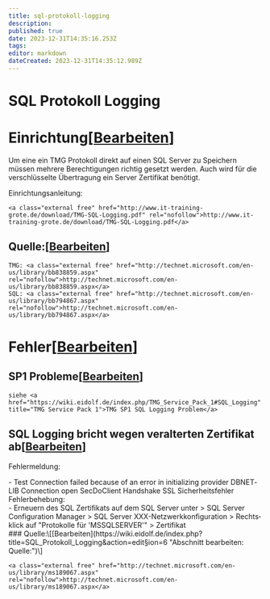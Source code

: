 ```yaml
---
title: sql-protokoll-logging
description: 
published: true
date: 2023-12-31T14:35:16.253Z
tags: 
editor: markdown
dateCreated: 2023-12-31T14:35:12.989Z
---
```


# SQL Protokoll Logging

# <span class="mw-headline" id="bkmrk-einrichtung">Einrichtung</span><span class="mw-editsection"><span class="mw-editsection-bracket">\[</span>[Bearbeiten](https://wiki.eidolf.de/index.php?title=SQL_Protokoll_Logging&action=edit&section=1 "Abschnitt bearbeiten: Einrichtung")<span class="mw-editsection-bracket">\]</span></span>

Um eine ein TMG Protokoll direkt auf einen SQL Server zu Speichern müssen mehrere Berechtigungen richtig gesetzt werden. Auch wird für die verschlüsselte Übertragung ein Server Zertifikat benötigt.

Einrichtungsanleitung:

```
<a class="external free" href="http://www.it-training-grote.de/download/TMG-SQL-Logging.pdf" rel="nofollow">http://www.it-training-grote.de/download/TMG-SQL-Logging.pdf</a>
```

## <span class="mw-headline" id="bkmrk-quelle%3A">Quelle:</span><span class="mw-editsection"><span class="mw-editsection-bracket">\[</span>[Bearbeiten](https://wiki.eidolf.de/index.php?title=SQL_Protokoll_Logging&action=edit&section=2 "Abschnitt bearbeiten: Quelle:")<span class="mw-editsection-bracket">\]</span></span>

```
TMG: <a class="external free" href="http://technet.microsoft.com/en-us/library/bb838859.aspx" rel="nofollow">http://technet.microsoft.com/en-us/library/bb838859.aspx</a>
SQL: <a class="external free" href="http://technet.microsoft.com/en-us/library/bb794867.aspx" rel="nofollow">http://technet.microsoft.com/en-us/library/bb794867.aspx</a>
```

# <span class="mw-headline" id="bkmrk-fehler">Fehler</span><span class="mw-editsection"><span class="mw-editsection-bracket">\[</span>[Bearbeiten](https://wiki.eidolf.de/index.php?title=SQL_Protokoll_Logging&action=edit&section=3 "Abschnitt bearbeiten: Fehler")<span class="mw-editsection-bracket">\]</span></span>

## <span class="mw-headline" id="bkmrk-sp1-probleme">SP1 Probleme</span><span class="mw-editsection"><span class="mw-editsection-bracket">\[</span>[Bearbeiten](https://wiki.eidolf.de/index.php?title=SQL_Protokoll_Logging&action=edit&section=4 "Abschnitt bearbeiten: SP1 Probleme")<span class="mw-editsection-bracket">\]</span></span>

```
siehe <a href="https://wiki.eidolf.de/index.php/TMG_Service_Pack_1#SQL_Logging" title="TMG Service Pack 1">TMG SP1 SQL Logging Problem</a>
```

## <span class="mw-headline" id="bkmrk-sql-logging-bricht-w-1">SQL Logging bricht wegen veralterten Zertifikat ab</span><span class="mw-editsection"><span class="mw-editsection-bracket">\[</span>[Bearbeiten](https://wiki.eidolf.de/index.php?title=SQL_Protokoll_Logging&action=edit&section=5 "Abschnitt bearbeiten: SQL Logging bricht wegen veralterten Zertifikat ab")<span class="mw-editsection-bracket">\]</span></span>

Fehlermeldung:

<div class="vector-body" id="bkmrk-test-connection-fail"><div class="mw-body-content mw-content-ltr" dir="ltr" lang="de"><div class="mw-parser-output">- Test Connection failed because of an error in initializing provider DBNETLIB Connection open SecDoClient Handshake SSL Sicherheitsfehler

</div></div></div>Fehlerbehebung:

<div class="vector-body" id="bkmrk-erneuern-des-sql-zer"><div class="mw-body-content mw-content-ltr" dir="ltr" lang="de"><div class="mw-parser-output">- Erneuern des SQL Zertifikats auf dem SQL Server unter &gt; SQL Server Configuration Manager &gt; SQL Server XXX-Netzwerkkonfiguration &gt; Rechtsklick auf "Protokolle für 'MSSQLSERVER'" &gt; Zertifikat

</div></div></div>### <span class="mw-headline" id="bkmrk-quelle%3A-1">Quelle:</span><span class="mw-editsection"><span class="mw-editsection-bracket">\[</span>[Bearbeiten](https://wiki.eidolf.de/index.php?title=SQL_Protokoll_Logging&action=edit&section=6 "Abschnitt bearbeiten: Quelle:")<span class="mw-editsection-bracket">\]</span></span>

```
<a class="external free" href="http://technet.microsoft.com/en-us/library/ms189067.aspx" rel="nofollow">http://technet.microsoft.com/en-us/library/ms189067.aspx</a>
```